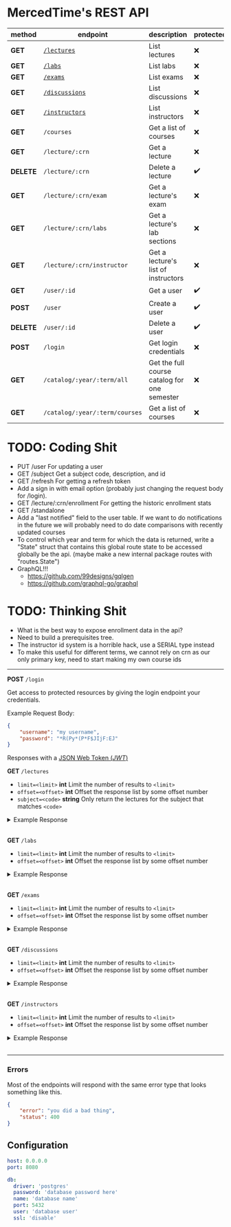 # MercedTime's REST API

| method     | endpoint                            | description                                  | protected |
| ------     | --------                            | -----------                                  | --------- |
| **GET**    | [`/lectures`](#list-lectures)       | List lectures                                | ❌        |
| **GET**    | [`/labs`](#list-labs)               | List labs                                    | ❌        |
| **GET**    | [`/exams`](#list-exams)             | List exams                                   | ❌        |
| **GET**    | [`/discussions`](#list-discussions) | List discussions                             | ❌        |
| **GET**    | [`/instructors`](#list-instructors) | List instructors                             | ❌        |
| **GET**    | `/courses`                          | Get a list of courses                        | ❌        |
| **GET**    | `/lecture/:crn`                     | Get a lecture                                | ❌        |
| **DELETE** | `/lecture/:crn`                     | Delete a lecture                             | ✔️         |
| **GET**    | `/lecture/:crn/exam`                | Get a lecture's exam                         | ❌        |
| **GET**    | `/lecture/:crn/labs`                | Get a lecture's lab sections                 | ❌        |
| **GET**    | `/lecture/:crn/instructor`          | Get a lecture's list of instructors          | ❌        |
| **GET**    | `/user/:id`                         | Get a user                                   | ✔️         |
| **POST**   | `/user`                             | Create a user                                | ✔️         |
| **DELETE** | `/user/:id`                         | Delete a user                                | ✔️         |
| **POST**   | `/login`                            | Get login credentials                        | ❌        |
| **GET**    | `/catalog/:year/:term/all`          | Get the full course catalog for one semester | ❌        |
| **GET**    | `/catalog/:year/:term/courses`      | Get a list of courses                        | ❌        |

# TODO: Coding Shit

- PUT /user For updating a user
- GET /subject Get a subject code, description, and id
- GET /refresh For getting a refresh token
- Add a sign in with email option (probably just changing the request body for
  /login).
- GET /lecture/:crn/enrollment For getting the historic enrollment stats
- GET /standalone
- Add a "last notified" field to the user table. If we want to do notifications
  in the future we will probably need to do date comparisons with recently
  updated courses
- To control which year and term for which the data is returned, write a
  "State" struct that contains this global route state to be accessed globally
  be the api. (maybe make a new internal package routes with "routes.State")
- GraphQL!!!
  - <https://github.com/99designs/gqlgen>
  - <https://github.com/graphql-go/graphql>

# TODO: Thinking Shit

- What is the best way to expose enrollment data in the api?
- Need to build a prerequisites tree.
- The instructor id system is a horrible hack, use a SERIAL type instead
- To make this useful for different terms, we cannot rely on crn as our only
  primary key, need to start making my own course ids

---

**POST** `/login`
<a name="login"></a>

Get access to protected resources by giving the login endpoint your credentials.

Example Request Body:

```json
{
    "username": "my username",
    "password": "*R(Py*(P*F$JIjF:EJ"
}
```

Responses with a [JSON Web Token (_JWT_)](https://jwt.io/)

**GET** `/lectures`
<a name="list-lectures"></a>

- `limit=<limit>` __int__ Limit the number of results to `<limit>`
- `offset=<offset>` __int__ Offset the response list by some offset number
- `subject=<code>` __string__ Only return the lectures for the subject that matches `<code>`

<details><summary>Example Response</summary>

```json
{}
```

</details><br>

**GET** `/labs`
<a name="list-labs"></a>

- `limit=<limit>` __int__ Limit the number of results to `<limit>`
- `offset=<offset>` __int__ Offset the response list by some offset number

<details><summary>Example Response</summary>

```json
{}
```

</details><br>

**GET** `/exams`
<a name="list-exams"></a>

- `limit=<limit>` __int__ Limit the number of results to `<limit>`
- `offset=<offset>` __int__ Offset the response list by some offset number

<details><summary>Example Response</summary>

```json
{}
```

</details><br>

**GET** `/discussions`
<a name="list-discussions"></a>

- `limit=<limit>` __int__ Limit the number of results to `<limit>`
- `offset=<offset>` __int__ Offset the response list by some offset number

<details><summary>Example Response</summary>

```json
{}
```

</details><br>

**GET** `/instructors`
<a name="list-instructors"></a>

- `limit=<limit>` __int__ Limit the number of results to `<limit>`
- `offset=<offset>` __int__ Offset the response list by some offset number

<details><summary>Example Response</summary>

```json
{}
```

</details><br>

---

### Errors

Most of the endpoints will respond with the same error type that looks
something like this.

```json
{
    "error": "you did a bad thing",
    "status": 400
}
```

## Configuration

```yaml
host: 0.0.0.0
port: 8080

db:
  driver: 'postgres'
  password: 'database password here'
  name: 'database name'
  port: 5432
  user: 'database user'
  ssl: 'disable'
```


